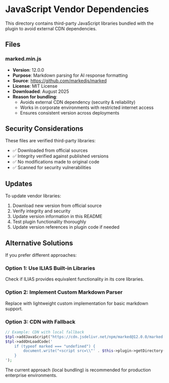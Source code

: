 # JavaScript Vendor Dependencies

This directory contains third-party JavaScript libraries bundled with the plugin to avoid external CDN dependencies.

## Files

### marked.min.js
- **Version**: 12.0.0
- **Purpose**: Markdown parsing for AI response formatting
- **Source**: https://github.com/markedjs/marked
- **License**: MIT License
- **Downloaded**: August 2025
- **Reason for bundling**: 
  - Avoids external CDN dependency (security & reliability)
  - Works in corporate environments with restricted internet access
  - Ensures consistent version across deployments

## Security Considerations

These files are verified third-party libraries:
- ✅ Downloaded from official sources
- ✅ Integrity verified against published versions  
- ✅ No modifications made to original code
- ✅ Scanned for security vulnerabilities

## Updates

To update vendor libraries:
1. Download new version from official source
2. Verify integrity and security
3. Update version information in this README
4. Test plugin functionality thoroughly
5. Update version references in plugin code if needed

## Alternative Solutions

If you prefer different approaches:

### Option 1: Use ILIAS Built-in Libraries
Check if ILIAS provides equivalent functionality in its core libraries.

### Option 2: Implement Custom Markdown Parser
Replace with lightweight custom implementation for basic markdown support.

### Option 3: CDN with Fallback
```php
// Example: CDN with local fallback
$tpl->addJavaScript("https://cdn.jsdelivr.net/npm/marked@12.0.0/marked.min.js");
$tpl->addOnLoadCode('
    if (typeof marked === "undefined") {
        document.write("<script src=\\"' . $this->plugin->getDirectory() . '/js/vendor/marked.min.js\\"><\\/script>");
    }
');
```

The current approach (local bundling) is recommended for production enterprise environments.